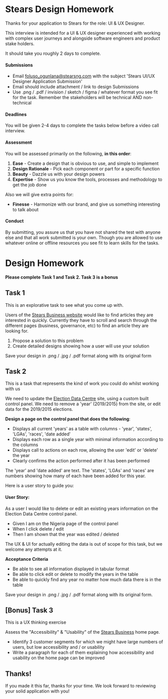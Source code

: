 # Stears Design Homework

Thanks for your application to Stears for the role: UI & UX Designer.

This interview is intended for a UI & UX designer experienced with working with complex user journeys and alongside software engineers and product stake holders.

It should take you roughly 2 days to complete.

#### Submissions

- Email foluso_ogunlana@stearsng.com with the subject 'Stears UI/UX Designer Application Submission'
- Email should include attachment / link to design Submissions
- Use .png / .pdf / invision / sketch / figma / whatever format you see fit for the task. Remember the stakeholders will be technical AND non-technical

#### Deadlines

You will be given 2-4 days to complete the tasks below before a video call interview.

#### Assessment

You will be assessed primarily on the following, **in this order**:

1. **Ease** - Create a design that is obvious to use, and simple to implement
2. **Design Rationale** - Pick each component or part for a specific function
3. **Beauty** - Dazzle us with your design powers
4. **Expertise** - Show us you know the tools, processes and methodology to get the job done

Also we will give extra points for:

- **Finesse** - Harmonize with our brand, and give us something interesting to talk about

#### Conduct

By submitting, you assure us that you have not shared the test with anyone else and that all work submitted is your own. Though you are allowed to use whatever online or offline resources you see fit to learn skills for the tasks.

# **Design Homework**

**Please complete Task 1 and Task 2. Task 3 is a bonus**

## Task 1

This is an explorative task to see what you come up with.

Users of the [Stears Business website](https://www.stearsng.com) would like to find articles they are interested in quickly. Currently they have to scroll and search through the different pages (business, governance, etc) to find an article they are looking for.

1. Propose a solution to this problem
2. Create detailed designs showing how a user will use your solution

Save your design in .png / .jpg / .pdf format along with its original form

## Task 2

This is a task that represents the kind of work you could do whilst working with us

We need to update the [Election Data Centre](http://nigeriaelections.stearsng.com) site, using a custom built control panel. We need to remove a 'year' (2019/2015) from the site, or edit data for the 2019/2015 elections.

**Design a page on the control panel that does the following**:

- Displays all current 'years' as a table with columns - 'year', 'states', 'LGAs', 'races', 'date added'
- Displays each row as a single year with minimal information according to the columns
- Displays call to actions on each row, allowing the user 'edit' or 'delete' the year
- Clearly confirms the action performed after it has been performed

The 'year' and 'date added' are text.
The 'states', 'LGAs' and 'races' are numbers showing how many of each have been added for this year.

Here is a user story to guide you:

#### User Story:

As a user I would like to delete or edit an existing years information on the Election Data Centre control panel.

- Given I am on the Nigeria page of the control panel
- When I click delete / edit
- Then I am shown that the year was edited / deleted

The UX & UI for actually editing the data is out of scope for this task, but we welcome any attempts at it.

**Acceptance Criteria**

- Be able to see all information displayed in tabular format
- Be able to click edit or delete to modify the years in the table
- Be able to quickly find any year no matter how much data there is in the table

Save your design in .png / .jpg / .pdf format along with its original form.

## [Bonus] Task 3

This is a UX thinking exercise

Assess the "Accessibility" & "Usability" of the [Stears Business](https://www.stearsng.com/) home page.

- Identify 3 customer segments for which we might have large numbers of users, but low accessibility and / or usability
- Write a paragraph for each of them explaining how accessibility and usability on the home page can be improved

## Thanks!

If you made it this far, thanks for your time.
We look forward to reviewing your solid application with you!
